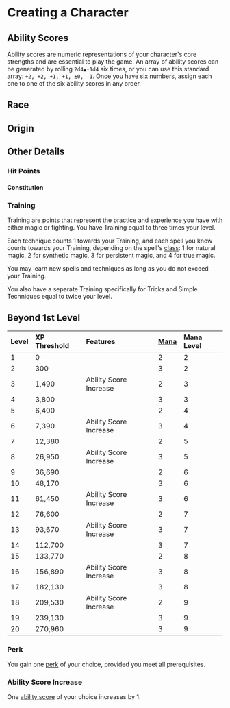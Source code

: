 # Creating a Character

## Ability Scores

Ability scores are numeric representations of your character's core strengths and are essential to play the game. An array of ability scores can be generated by rolling `2d4▲-1d4` six times, or you can use this standard array: `+2, +2, +1, +1, ±0, -1`. Once you have six numbers, assign each one to one of the six ability scores in any order.

## Race

## Origin

## Other Details

### Hit Points

#### Constitution

### Training

Training are points that represent the practice and experience you have with either magic or fighting. You have Training equal to three times your level.

Each technique counts 1 towards your Training, and each spell you know counts towards your Training, depending on the spell's [class](../../magic/rules-of-magic.md#spell-class): 1 for natural magic, 2 for synthetic magic, 3 for persistent magic, and 4 for true magic.

You may learn new spells and techniques as long as you do not exceed your Training.

You also have a separate Training specifically for Tricks and Simple Techniques equal to twice your level.

## Beyond 1st Level

| Level | XP Threshold | Features | [Mana](../../game-concepts/mana.md) | Mana Level |
| :--- | :--- | :--- | :--- | :--- |
| 1 | 0 |  | 2 | 2 |
| 2 | 300 |  | 3 | 2 |
| 3 | 1,490 | Ability Score Increase | 2 | 3 |
| 4 | 3,800 |  | 3 | 3 |
| 5 | 6,400 |  | 2 | 4 |
| 6 | 7,390 | Ability Score Increase | 3 | 4 |
| 7 | 12,380 |  | 2 | 5 |
| 8 | 26,950 | Ability Score Increase | 3 | 5 |
| 9 | 36,690 |  | 2 | 6 |
| 10 | 48,170 |  | 3 | 6 |
| 11 | 61,450 | Ability Score Increase | 3 | 6 |
| 12 | 76,600 |  | 2 | 7 |
| 13 | 93,670 | Ability Score Increase | 3 | 7 |
| 14 | 112,700 |  | 3 | 7 |
| 15 | 133,770 |  | 2 | 8 |
| 16 | 156,890 | Ability Score Increase | 3 | 8 |
| 17 | 182,130 |  | 3 | 8 |
| 18 | 209,530 | Ability Score Increase | 2 | 9 |
| 19 | 239,130 |  | 3 | 9 |
| 20 | 270,960 |  | 3 | 9 |

### Perk

You gain one [perk](perks.md) of your choice, provided you meet all prerequisites.

### Ability Score Increase

One [ability score](../../game-concepts/ability-scores-and-skills.md) of your choice increases by 1.

